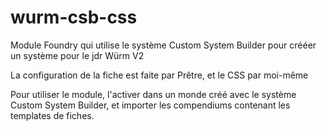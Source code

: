 # wurm-csb-css
Module Foundry qui utilise le système Custom System Builder pour crééer un système pour le jdr Würm V2

La configuration de la fiche est faite par Prêtre, et le CSS par moi-même

Pour utiliser le module, l'activer dans un monde créé avec le système Custom System Builder, et importer les compendiums contenant les templates de fiches.
